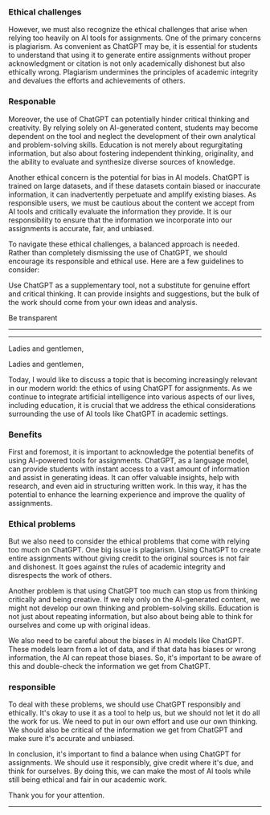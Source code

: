 

### Ethical challenges
However, we must also recognize the ethical challenges that arise when relying too heavily on AI tools for assignments. One of the primary concerns is plagiarism. As convenient as ChatGPT may be, it is essential for students to understand that using it to generate entire assignments without proper acknowledgment or citation is not only academically dishonest but also ethically wrong. Plagiarism undermines the principles of academic integrity and devalues the efforts and achievements of others.
### Responable
Moreover, the use of ChatGPT can potentially hinder critical thinking and creativity. By relying solely on AI-generated content, students may become dependent on the tool and neglect the development of their own analytical and problem-solving skills. Education is not merely about regurgitating information, but also about fostering independent thinking, originality, and the ability to evaluate and synthesize diverse sources of knowledge.

Another ethical concern is the potential for bias in AI models. ChatGPT is trained on large datasets, and if these datasets contain biased or inaccurate information, it can inadvertently perpetuate and amplify existing biases. As responsible users, we must be cautious about the content we accept from AI tools and critically evaluate the information they provide. It is our responsibility to ensure that the information we incorporate into our assignments is accurate, fair, and unbiased.

To navigate these ethical challenges, a balanced approach is needed. Rather than completely dismissing the use of ChatGPT, we should encourage its responsible and ethical use. Here are a few guidelines to consider:

Use ChatGPT as a supplementary tool, not a substitute for genuine effort and critical thinking. It can provide insights and suggestions, but the bulk of the work should come from your own ideas and analysis.

Be transparent


------------------------------------------------------------------------------------------------------

------------------------------------------
Ladies and gentlemen,

Ladies and gentlemen,

Today, I would like to discuss a topic that is becoming increasingly relevant in our modern world: the ethics of using ChatGPT for assignments. As we continue to integrate artificial intelligence into various aspects of our lives, including education, it is crucial that we address the ethical considerations surrounding the use of AI tools like ChatGPT in academic settings.
### Benefits
First and foremost, it is important to acknowledge the potential benefits of using AI-powered tools for assignments. ChatGPT, as a language model, can provide students with instant access to a vast amount of information and assist in generating ideas. It can offer valuable insights, help with research, and even aid in structuring written work. In this way, it has the potential to enhance the learning experience and improve the quality of assignments.

### Ethical problems
But we also need to consider the ethical problems that come with relying too much on ChatGPT. One big issue is plagiarism. Using ChatGPT to create entire assignments without giving credit to the original sources is not fair and dishonest. It goes against the rules of academic integrity and disrespects the work of others.

Another problem is that using ChatGPT too much can stop us from thinking critically and being creative. If we rely only on the AI-generated content, we might not develop our own thinking and problem-solving skills. Education is not just about repeating information, but also about being able to think for ourselves and come up with original ideas.
  
We also need to be careful about the biases in AI models like ChatGPT. These models learn from a lot of data, and if that data has biases or wrong information, the AI can repeat those biases. So, it's important to be aware of this and double-check the information we get from ChatGPT.
### responsible
To deal with these problems, we should use ChatGPT responsibly and ethically. It's okay to use it as a tool to help us, but we should not let it do all the work for us. We need to put in our own effort and use our own thinking. We should also be critical of the information we get from ChatGPT and make sure it's accurate and unbiased.

In conclusion, it's important to find a balance when using ChatGPT for assignments. We should use it responsibly, give credit where it's due, and think for ourselves. By doing this, we can make the most of AI tools while still being ethical and fair in our academic work.

Thank you for your attention.



-----------------------------------
